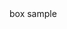 <!DOCTYPE html>
<html lang="en">
<head>
    <meta charset="UTF-8">
    <meta name="viewport" content="width=device-width, initial-scale=1.0">
    <title>box model example</title>
    <link rel="stylesheet" href="box_style.css"
</head>
<body>
    <div class ="box">box sample</div>
</body>
</html>
